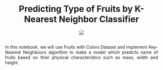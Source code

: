<div align="center">
  
# Predicting Type of Fruits by K-Nearest Neighbor Classifier
</div>

<div align="center">
<img src="https://user-images.githubusercontent.com/69224996/97064425-9c647000-155a-11eb-97fa-fee1c4be2f7a.jpg" >
</div>

<br />

<div align="justify">

In this notebook, we will use Fruits with Colors Dataset and implement Key-Nearest Neighbours algorithm to make a model which predicts name of fruits based on thier physical characteristics such as mass, width and height. 

</div>

